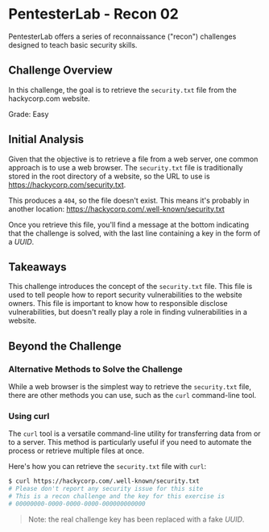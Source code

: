 # PentesterLab - Recon 02

PentesterLab offers a series of reconnaissance ("recon") challenges designed to
teach basic security skills.

## Challenge Overview

In this challenge, the goal is to retrieve the `security.txt` file from the
hackycorp.com website.

Grade: Easy

## Initial Analysis

Given that the objective is to retrieve a file from a web server, one common
approach is to use a web browser. The `security.txt` file is traditionally
stored in the root directory of a website, so the URL to use is
https://hackycorp.com/security.txt.

This produces a `404`, so the file doesn't exist. This means it's probably in
another location: https://hackycorp.com/.well-known/security.txt

Once you retrieve this file, you'll find a message at the bottom indicating that
the challenge is solved, with the last line containing a key in the form of a
_UUID_.

## Takeaways

This challenge introduces the concept of the `security.txt` file. This file is
used to tell people how to report security vulnerabilities to the website
owners. This file is important to know how to responsible disclose
vulnerabilities, but doesn't really play a role in finding vulnerabilities in a
website.

## Beyond the Challenge

### Alternative Methods to Solve the Challenge

While a web browser is the simplest way to retrieve the `security.txt` file,
there are other methods you can use, such as the `curl` command-line tool.

### Using curl

The `curl` tool is a versatile command-line utility for transferring data from
or to a server. This method is particularly useful if you need to automate the
process or retrieve multiple files at once.

Here's how you can retrieve the `security.txt` file with `curl`:

```sh
$ curl https://hackycorp.com/.well-known/security.txt
# Please don't report any security issue for this site
# This is a recon challenge and the key for this exercise is
# 00000000-0000-0000-0000-000000000000
```

> Note: the real challenge key has been replaced with a fake _UUID_.
